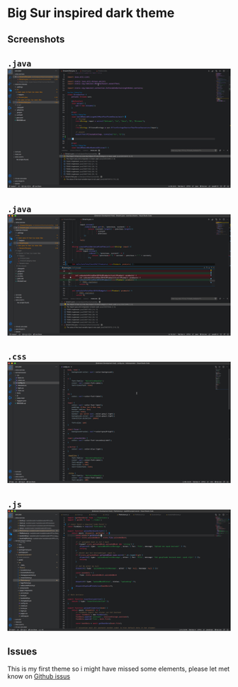 # Big Sur inspired dark theme

## Screenshots

`.java`
![Java 1](images/screenshot_java1.png)
---

`.java`
![Java 2](images/screenshot_java2.png)
---

`.css`
![css 1](images/screenshot_css1.png)
---

`.js`
![js 1](images/screenshot_js1.png)
---

## Issues
This is my first theme so i might have missed some elements, please let met know on [Github issus](https://github.com/lthoedt/vscode-theme-bigsur/issues)
